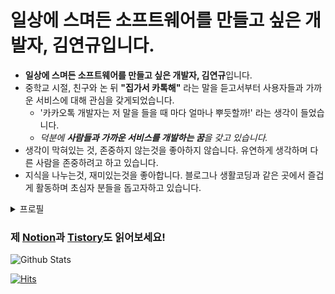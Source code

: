 # 일상에 스며든 소프트웨어를 만들고 싶은 개발자, 김연규입니다.

- **일상에 스며든 소프트웨어를 만들고 싶은 개발자, 김연규**입니다.
- 중학교 시절, 친구와 논 뒤 **"집가서 카톡해"** 라는 말을 듣고서부터 사용자들과 가까운 서비스에 대해 관심을 갖게되었습니다.
    - '카카오톡 개발자는 저 말을 들을 때 마다 얼마나 뿌듯할까!' 라는 생각이 들었습니다.
    - *덕분에 **사람들과 가까운 서비스를 개발하는 꿈**을 갖고 있습니다.*
- 생각이 막혀있는 것, 존중하지 않는것을 좋아하지 않습니다. 유연하게 생각하며 다른 사람을 존중하려고 하고 있습니다.
- 지식을 나누는것, 재미있는것을 좋아합니다. 블로그나 생활코딩과 같은 곳에서 즐겁게 활동하며 초심자 분들을 돕고자하고 있습니다.

<details>
<summary>프로필</summary>

![profile image](https://www.notion.so/image/https%3A%2F%2Fs3-us-west-2.amazonaws.com%2Fsecure.notion-static.com%2F2e45b556-b0ff-41d0-9df9-41b1b1fb06ef%2F125192660_1659853970862136_2017992241625194370_o.jpg?table=block&id=08e90ef2-08de-480a-9d4e-2902615eb27f&width=3010&userId=354bc423-f349-4897-8e98-181e8dab2fd7&cache=v2)

# 🥇경력

- 선린인터넷고등학교 정보보호과 재학
- **과학기술정보통신부 주관 SW 마에스트로 11기 최연소 수료**
  - **카페 무인 주문 및 자율주행 기반 서빙 솔루션 프로젝트 기획, PM, 연구 및 개발**
- 고교 최초 해킹동아리 Layer7 19기 부부장
- 제 19회 앱잼 NUGU 분야 장려상
- 2019 특성화 고교생 화이트해커 경진대회 우수상
- 2020 제 6회 선린톤 동상
- 2019 제 5회 선린톤 은상
- 2020 선린 IoT 경진대회 동상
- **선린인터넷고등학교 정보보호과 공식 웹 개발팀 [Jungvengers](https://github.com/jungvengers) 리더**


</details>

### 제 [Notion](https://www.notion.so/yeongyu/08e90ef208de480a9d4e2902615eb27f)과 [Tistory](https://code-yeongyu.tistory.com)도 읽어보세요!

![Github Stats](https://github-readme-stats.vercel.app/api?username=code-yeongyu&count_private=true&show_icons=true&include_all_commits=true)

[![Hits](https://hits.seeyoufarm.com/api/count/incr/badge.svg?url=https%3A%2F%2Fgithub.com%2Fcode-yeongyu&count_bg=%2379C83D&title_bg=%23555555&icon=github.svg&icon_color=%23E7E7E7&title=today+%2F+total&edge_flat=false&include_all_commits=true)](https://hits.seeyoufarm.com)
